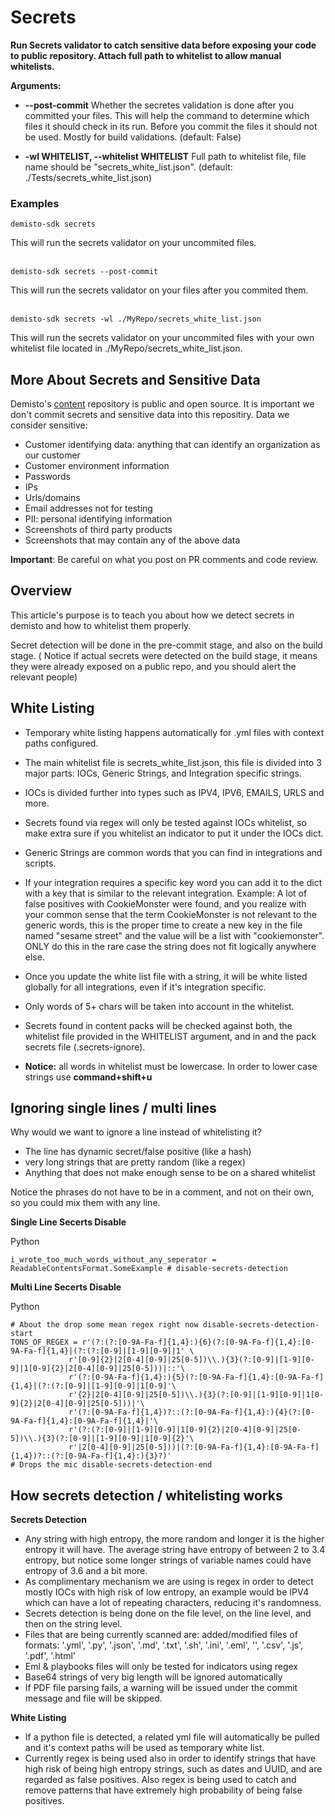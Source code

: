 # Secrets

**Run Secrets validator to catch sensitive data before exposing your code to public repository. Attach full path to whitelist to allow manual whitelists.**

**Arguments:**

* **--post-commit**
                       Whether the secretes validation is done after you committed your files.
                       This will help the command to determine which files it should check in its
                       run. Before you commit the files it should not be used. Mostly for build
                       validations. (default: False)

* **-wl WHITELIST, --whitelist WHITELIST**
                        Full path to whitelist file, file name should be "secrets_white_list.json".
                        (default: ./Tests/secrets_white_list.json)

### Examples
```
demisto-sdk secrets
```
This will run the secrets validator on your uncommited files.
<br/><br/>
```
demisto-sdk secrets --post-commit
```
This will run the secrets validator on your files after you commited them.
<br/><br/>
```
demisto-sdk secrets -wl ./MyRepo/secrets_white_list.json
```
This will run the secrets validator on your uncommited files with your own whitelist file located in ./MyRepo/secrets_white_list.json.


## More About Secrets and Sensitive Data

Demisto's [content](https://github.com/demisto/content) repository is public and open source. It is important we don't commit secrets and sensitive data into this repositiry. Data we consider sensitive:

* Customer identifying data: anything that can identify an organization as our customer
* Customer environment information
* Passwords
* IPs
* Urls/domains
* Email addresses not for testing
* PII: personal identifying information
* Screenshots of third party products
* Screenshots that may contain any of the above data

**Important**: Be careful on what you post on PR comments and code review.
## Overview
This article's purpose is to teach you about how we detect secrets in demisto and how to whitelist them properly.

Secret detection will be done in the pre-commit stage, and also on the build stage. (
Notice if actual secrets were detected on the build stage, it means they were already exposed on a public repo,
 and you should alert the relevant people)


## White Listing

- Temporary white listing happens automatically for .yml files with context paths configured.
- The main whitelist file is secrets_white_list.json, this file is divided into 3 major parts:
IOCs, Generic Strings, and Integration specific strings.
- IOCs is divided further into types such as IPV4, IPV6, EMAILS, URLS and more.
- Secrets found via regex will only be tested against IOCs whitelist, so make extra sure if you whitelist an indicator to put it under the IOCs dict.
- Generic Strings are common words that you can find in integrations and scripts.
- If your integration requires a specific key word you can add it to the dict with a key that is similar to the relevant integration.
Example: A lot of false positives with CookieMonster were found, and you realize with your common sense that the term CookieMonster is not relevant to the generic words,
this is the proper time to create a new key in the file named "sesame street" and the value will be a list with "cookiemonster".
ONLY do this in the rare case the string does not fit logically anywhere else.
- Once you update the white list file with a string, it will be white listed globally for all integrations, even if it's integration specific.
- Only words of 5+ chars will be taken into account in the whitelist.
- Secrets found in content packs will be checked against both, the whitelist file provided in the WHITELIST argument, and in and the pack secrets file (.secrets-ignore).

- **Notice:** all words in whitelist must be lowercase. In order to lower case strings use **command+shift+u**

## Ignoring single lines / multi lines

Why would we want to ignore a line instead of whitelisting it?
- The line has dynamic secret/false positive (like a hash)
- very long strings that are pretty random (like a regex)
- Anything that does not make enough sense to be on a shared whitelist

Notice the phrases do not have to be in a comment, and not on their own, so you could mix them with any line.

**Single Line Secerts Disable**

Python
```
i_wrote_too_much_words_without_any_seperator =  ReadableContentsFormat.SomeExample # disable-secrets-detection
```

**Multi Line Secerts Disable**

Python
```
# About the drop some mean regex right now disable-secrets-detection-start
TONS_OF_REGEX = r'(?:(?:[0-9A-Fa-f]{1,4}:){6}(?:[0-9A-Fa-f]{1,4}:[0-9A-Fa-f]{1,4}|(?:(?:[0-9]|[1-9][0-9]|1' \
             r'[0-9]{2}|2[0-4][0-9]|25[0-5])\\.){3}(?:[0-9]|[1-9][0-9]|1[0-9]{2}|2[0-4][0-9]|25[0-5]))|::'\
             r'(?:[0-9A-Fa-f]{1,4}:){5}(?:[0-9A-Fa-f]{1,4}:[0-9A-Fa-f]{1,4}|(?:(?:[0-9]|[1-9][0-9]|1[0-9]'\
             r'{2}|2[0-4][0-9]|25[0-5])\\.){3}(?:[0-9]|[1-9][0-9]|1[0-9]{2}|2[0-4][0-9]|25[0-5]))|'\
             r'(?:[0-9A-Fa-f]{1,4})?::(?:[0-9A-Fa-f]{1,4}:){4}(?:[0-9A-Fa-f]{1,4}:[0-9A-Fa-f]{1,4}|'\
             r'(?:(?:[0-9]|[1-9][0-9]|1[0-9]{2}|2[0-4][0-9]|25[0-5])\\.){3}(?:[0-9]|[1-9][0-9]|1[0-9]{2}'\
             r'|2[0-4][0-9]|25[0-5]))|(?:[0-9A-Fa-f]{1,4}:[0-9A-Fa-f]{1,4})?::(?:[0-9A-Fa-f]{1,4}:){3}?)'
# Drops the mic disable-secrets-detection-end
```

## How secrets detection / whitelisting works

**Secrets Detection**

- Any string with high entropy, the more random and longer it is the higher entropy it will have.
The average string have entropy of between 2 to 3.4 entropy,
but notice some longer strings of variable names could have entropy of 3.6 and a bit more.
- As complimentary mechanism we are using is regex in order to detect mostly IOCs with high risk of low entropy,
an example would be IPV4 which can have a lot of repeating characters, reducing it's randomness.
- Secrets detection is being done on the file level, on the line level, and then on the string level.
- Files that are being currently scanned are: added/modified files of formats: '.yml', '.py', '.json', '.md', '.txt', '.sh', '.ini', '.eml', '', '.csv', '.js', '.pdf', '.html'
- Eml & playbooks files will only be tested for indicators using regex
- Base64 strings of very big length will be ignored automatically
- If PDF file parsing fails, a warning will be issued under the commit message and file will be skipped.


**White Listing**

- If a python file is detected, a related yml file will automatically be pulled and it's context paths will be used as temporary white list.
- Currently regex is being used also in order to identify strings that have high risk of being high entropy strings,
such as dates and UUID, and are regarded as false positives. Also regex is being used to catch and remove patterns that have extremely high probability of being false positives.
